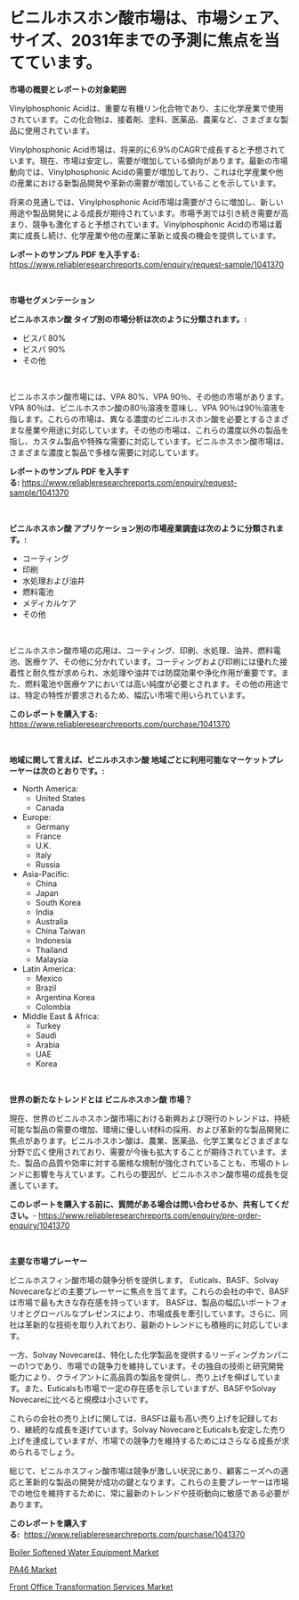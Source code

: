 <p><h1>ビニルホスホン酸市場は、市場シェア、サイズ、2031年までの予測に焦点を当てています。</h1></p><p><strong>市場の概要とレポートの対象範囲</strong></p>
<p><p>Vinylphosphonic Acidは、重要な有機リン化合物であり、主に化学産業で使用されています。この化合物は、接着剤、塗料、医薬品、農薬など、さまざまな製品に使用されています。</p><p>Vinylphosphonic Acid市場は、将来的に6.9%のCAGRで成長すると予想されています。現在、市場は安定し、需要が増加している傾向があります。最新の市場動向では、Vinylphosphonic Acidの需要が増加しており、これは化学産業や他の産業における新製品開発や革新の需要が増加していることを示しています。</p><p>将来の見通しでは、Vinylphosphonic Acid市場は需要がさらに増加し、新しい用途や製品開発による成長が期待されています。市場予測では引き続き需要が高まり、競争も激化すると予想されています。Vinylphosphonic Acidの市場は着実に成長し続け、化学産業や他の産業に革新と成長の機会を提供しています。</p></p>
<p><strong>レポートのサンプル PDF を入手する:</strong> <a href="https://www.reliableresearchreports.com/enquiry/request-sample/1041370">https://www.reliableresearchreports.com/enquiry/request-sample/1041370</a></p>
<p>&nbsp;</p>
<p><strong>市場セグメンテーション</strong></p>
<p><strong>ビニルホスホン酸 タイプ別の市場分析は次のように分類されます。:</strong></p>
<p><ul><li>ビスパ 80%</li><li>ビスパ 90%</li><li>その他</li></ul></p>
<p>&nbsp;</p>
<p><p>ビニルホスホン酸市場には、VPA 80%、VPA 90％、その他の市場があります。 VPA 80％は、ビニルホスホン酸の80％溶液を意味し、VPA 90％は90％溶液を指します。これらの市場は、異なる濃度のビニルホスホン酸を必要とするさまざまな産業や用途に対応しています。その他の市場は、これらの濃度以外の製品を指し、カスタム製品や特殊な需要に対応しています。ビニルホスホン酸市場は、さまざまな濃度と製品で多様な需要に対応しています。</p></p>
<p><strong>レポートのサンプル PDF を入手する:</strong>&nbsp;<a href="https://www.reliableresearchreports.com/enquiry/request-sample/1041370">https://www.reliableresearchreports.com/enquiry/request-sample/1041370</a></p>
<p>&nbsp;</p>
<p><strong> ビニルホスホン酸 アプリケーション別の市場産業調査は次のように分類されます。:</strong></p>
<p><ul><li>コーティング</li><li>印刷</li><li>水処理および油井</li><li>燃料電池</li><li>メディカルケア</li><li>その他</li></ul></p>
<p>&nbsp;</p>
<p><p>ビニルホスホン酸市場の応用は、コーティング、印刷、水処理、油井、燃料電池、医療ケア、その他に分かれています。コーティングおよび印刷には優れた接着性と耐久性が求められ、水処理や油井では防腐効果や浄化作用が重要です。また、燃料電池や医療ケアにおいては高い純度が必要とされます。その他の用途では、特定の特性が要求されるため、幅広い市場で用いられています。</p></p>
<p><strong>このレポートを購入する:</strong>&nbsp; <a href="https://www.reliableresearchreports.com/purchase/1041370">https://www.reliableresearchreports.com/purchase/1041370</a></p>
<p>&nbsp;</p>
<p><strong>地域に関して言えば、ビニルホスホン酸 地域ごとに利用可能なマーケットプレーヤーは次のとおりです。:</strong></p>
<p><ul>
    <li>
        North America:
        <ul>
            <li>United States</li>
            <li>Canada</li>
        </ul>
    </li>
    <li>
        Europe:
        <ul>
            <li>Germany</li>
            <li>France</li>
            <li>U.K.</li>
            <li>Italy</li>
            <li>Russia</li>
        </ul>
    </li>
    <li>
        Asia-Pacific:
        <ul>
            <li>China</li>
            <li>Japan</li>
            <li>South Korea</li>
            <li>India</li>
            <li>Australia</li>
            <li>China Taiwan</li>
            <li>Indonesia</li>
            <li>Thailand</li>
            <li>Malaysia</li>
        </ul>
    </li>
    <li>
        Latin America:
        <ul>
            <li>Mexico</li>
            <li>Brazil</li>
            <li>Argentina Korea</li>
            <li>Colombia</li>
        </ul>
    </li>
    <li>
        Middle East & Africa:
        <ul>
            <li>Turkey</li>
            <li>Saudi</li>
            <li>Arabia</li>
            <li>UAE</li>
            <li>Korea</li>
        </ul>
    </li>
    </ul></p>
<p>&nbsp;</p>
<p><strong>世界の新たなトレンドとは ビニルホスホン酸 市場？</strong></p>
<p><p>現在、世界のビニルホスホン酸市場における新興および現行のトレンドは、持続可能な製品の需要の増加、環境に優しい材料の採用、および革新的な製品開発に焦点があります。ビニルホスホン酸は、農業、医薬品、化学工業などさまざまな分野で広く使用されており、需要が今後も拡大することが期待されています。また、製品の品質や効率に対する厳格な規制が強化されていることも、市場のトレンドに影響を与えています。これらの要因が、ビニルホスホン酸市場の成長を促進しています。</p></p>
<p><strong>このレポートを購入する前に、質問がある場合は問い合わせるか、共有してください。</strong>- <a href="https://www.reliableresearchreports.com/enquiry/pre-order-enquiry/1041370">https://www.reliableresearchreports.com/enquiry/pre-order-enquiry/1041370</a></p>
<p>&nbsp;</p>
<p><strong>主要な市場プレーヤー</strong></p>
<p><p>ビニルホスフィン酸市場の競争分析を提供します。 Euticals、BASF、Solvay Novecareなどの主要プレーヤーに焦点を当てます。これらの会社の中で、BASFは市場で最も大きな存在感を持っています。 BASFは、製品の幅広いポートフォリオとグローバルなプレゼンスにより、市場成長を牽引しています。さらに、同社は革新的な技術を取り入れており、最新のトレンドにも積極的に対応しています。</p><p>一方、Solvay Novecareは、特化した化学製品を提供するリーディングカンパニーの1つであり、市場での競争力を維持しています。その独自の技術と研究開発能力により、クライアントに高品質の製品を提供し、売り上げを伸ばしています。また、Euticalsも市場で一定の存在感を示していますが、BASFやSolvay Novecareに比べると規模は小さいです。</p><p>これらの会社の売り上げに関しては、BASFは最も高い売り上げを記録しており、継続的な成長を遂げています。Solvay NovecareとEuticalsも安定した売り上げを達成していますが、市場での競争力を維持するためにはさらなる成長が求められるでしょう。</p><p>総じて、ビニルホスフィン酸市場は競争が激しい状況にあり、顧客ニーズへの適応と革新的な製品の開発が成功の鍵となります。これらの主要プレーヤーは市場での地位を維持するために、常に最新のトレンドや技術動向に敏感である必要があります。</p></p>
<p><strong>このレポートを購入する:</strong>&nbsp;&nbsp;<a href="https://www.reliableresearchreports.com/purchase/1041370">https://www.reliableresearchreports.com/purchase/1041370</a></p>
<p><p><a href="https://view.publitas.com/reportprime-1/boiler-softened-water-equipment-market-size-focuses-on-market-dynamics-in-depth-analysis-and-future-projections-of-its-market-forecasted-for-period-from-2023-to-2030/">Boiler Softened Water Equipment Market</a></p><p><a href="https://github.com/Glendatilghmankmgz0rbhwpy/Market-Research-Report-List-1/blob/main/pa46-market.md">PA46 Market</a></p><p><a href="https://view.publitas.com/reportprime-1/front-office-transformation-services-market-size-furnishes-valuable-information-encompassing-market-share-market-trends-and-projections-spanning-from-2023-to-2030/">Front Office Transformation Services Market</a></p></p>